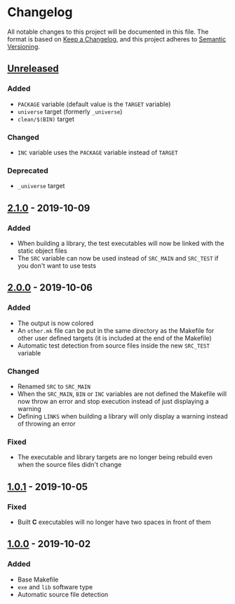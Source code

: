 <!-- markdownlint-disable MD024 -->

# Changelog #

All notable changes to this project will be documented in this file.
The format is based on [Keep a Changelog](https://keepachangelog.com/en/1.0.0/),
and this project adheres to [Semantic Versioning](https://semver.org/spec/v2.0.0.html).

## [Unreleased] ##

[Unreleased]: https://github.com/mfederczuk/makefile-template/compare/v2.1.0...develop

### Added ###

* `PACKAGE` variable (default value is the `TARGET` variable)
* `universe` target (formerly `_universe`)
* `clean/$(BIN)` target

### Changed ###

* `INC` variable uses the `PACKAGE` variable instead of `TARGET`

### Deprecated ###

* `_universe` target

## [2.1.0] - 2019-10-09 ##

[2.1.0]: https://github.com/mfederczuk/makefile-template/compare/v2.0.0...v2.1.0

### Added ###

* When building a library, the test executables will now be linked with the
   static object files
* The `SRC` variable can now be used instead of `SRC_MAIN` and `SRC_TEST` if you
   don't want to use tests

## [2.0.0] - 2019-10-06 ##

[2.0.0]: https://github.com/mfederczuk/makefile-template/compare/v1.0.1...v2.0.0

### Added ###

* The output is now colored
* An `other.mk` file can be put in the same directory as the Makefile for other
   user defined targets (it is included at the end of the Makefile)
* Automatic test detection from source files inside the new `SRC_TEST` variable

### Changed ###

* Renamed `SRC` to `SRC_MAIN`
* When the `SRC_MAIN`, `BIN` or `INC` variables are not defined the Makefile
   will now throw an error and stop execution instead of just displaying a
   warning
* Defining `LINKS` when building a library will only display a warning instead
   of throwing an error

### Fixed ###

* The executable and library targets are no longer being rebuild even when the
   source files didn't change

## [1.0.1] - 2019-10-05 ##

[1.0.1]: https://github.com/mfederczuk/makefile-template/compare/v1.0.0...v1.0.1

### Fixed ###

* Built **C** executables will no longer have two spaces in front of them

## [1.0.0] - 2019-10-02 ##

[1.0.0]: https://github.com/mfederczuk/makefile-template/releases/tag/v1.0.0

### Added ###

* Base Makefile
* `exe` and `lib` software type
* Automatic source file detection
